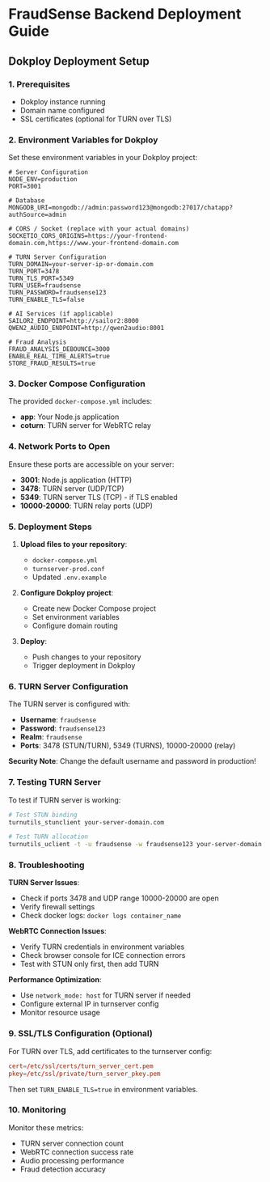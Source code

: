 # FraudSense Backend Deployment Guide

## Dokploy Deployment Setup

### 1. Prerequisites
- Dokploy instance running
- Domain name configured
- SSL certificates (optional for TURN over TLS)

### 2. Environment Variables for Dokploy

Set these environment variables in your Dokploy project:

```env
# Server Configuration
NODE_ENV=production
PORT=3001

# Database
MONGODB_URI=mongodb://admin:password123@mongodb:27017/chatapp?authSource=admin

# CORS / Socket (replace with your actual domains)
SOCKETIO_CORS_ORIGINS=https://your-frontend-domain.com,https://www.your-frontend-domain.com

# TURN Server Configuration
TURN_DOMAIN=your-server-ip-or-domain.com
TURN_PORT=3478
TURN_TLS_PORT=5349
TURN_USER=fraudsense
TURN_PASSWORD=fraudsense123
TURN_ENABLE_TLS=false

# AI Services (if applicable)
SAILOR2_ENDPOINT=http://sailor2:8000
QWEN2_AUDIO_ENDPOINT=http://qwen2audio:8001

# Fraud Analysis
FRAUD_ANALYSIS_DEBOUNCE=3000
ENABLE_REAL_TIME_ALERTS=true
STORE_FRAUD_RESULTS=true
```

### 3. Docker Compose Configuration

The provided `docker-compose.yml` includes:
- **app**: Your Node.js application
- **coturn**: TURN server for WebRTC relay

### 4. Network Ports to Open

Ensure these ports are accessible on your server:
- **3001**: Node.js application (HTTP)
- **3478**: TURN server (UDP/TCP)
- **5349**: TURN server TLS (TCP) - if TLS enabled
- **10000-20000**: TURN relay ports (UDP)

### 5. Deployment Steps

1. **Upload files to your repository**:
   - `docker-compose.yml`
   - `turnserver-prod.conf`
   - Updated `.env.example`

2. **Configure Dokploy project**:
   - Create new Docker Compose project
   - Set environment variables
   - Configure domain routing

3. **Deploy**:
   - Push changes to your repository
   - Trigger deployment in Dokploy

### 6. TURN Server Configuration

The TURN server is configured with:
- **Username**: `fraudsense`
- **Password**: `fraudsense123`
- **Realm**: `fraudsense`
- **Ports**: 3478 (STUN/TURN), 5349 (TURNS), 10000-20000 (relay)

**Security Note**: Change the default username and password in production!

### 7. Testing TURN Server

To test if TURN server is working:
```bash
# Test STUN binding
turnutils_stunclient your-server-domain.com

# Test TURN allocation
turnutils_uclient -t -u fraudsense -w fraudsense123 your-server-domain.com
```

### 8. Troubleshooting

**TURN Server Issues**:
- Check if ports 3478 and UDP range 10000-20000 are open
- Verify firewall settings
- Check docker logs: `docker logs container_name`

**WebRTC Connection Issues**:
- Verify TURN credentials in environment variables
- Check browser console for ICE connection errors
- Test with STUN only first, then add TURN

**Performance Optimization**:
- Use `network_mode: host` for TURN server if needed
- Configure external IP in turnserver config
- Monitor resource usage

### 9. SSL/TLS Configuration (Optional)

For TURN over TLS, add certificates to the turnserver config:
```conf
cert=/etc/ssl/certs/turn_server_cert.pem
pkey=/etc/ssl/private/turn_server_pkey.pem
```

Then set `TURN_ENABLE_TLS=true` in environment variables.

### 10. Monitoring

Monitor these metrics:
- TURN server connection count
- WebRTC connection success rate
- Audio processing performance
- Fraud detection accuracy